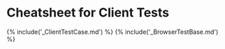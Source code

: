 # Cheatsheet for Client Tests

{% include('_ClientTestCase.md') %}
{% include('_BrowserTestBase.md') %}

